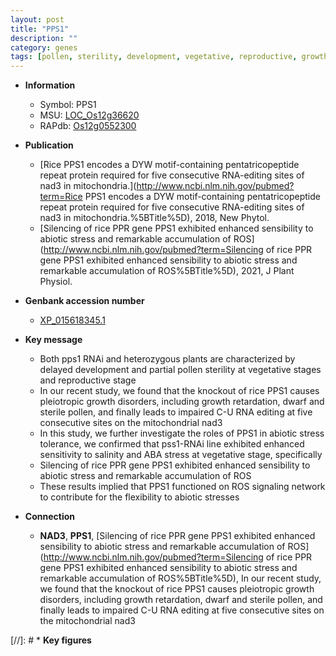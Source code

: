 ```yaml
---
layout: post
title: "PPS1"
description: ""
category: genes
tags: [pollen, sterility, development, vegetative, reproductive, growth, salinity, abiotic stress,  ABA , stress, biotic stress, dwarf, sterile, ABA, stress tolerance]
---
```


* **Information**  
    + Symbol: PPS1  
    + MSU: [LOC_Os12g36620](http://rice.plantbiology.msu.edu/cgi-bin/ORF_infopage.cgi?orf=LOC_Os12g36620)  
    + RAPdb: [Os12g0552300](http://rapdb.dna.affrc.go.jp/viewer/gbrowse_details/irgsp1?name=Os12g0552300)  

* **Publication**  
    + [Rice PPS1 encodes a DYW motif-containing pentatricopeptide repeat protein required for five consecutive RNA-editing sites of nad3 in mitochondria.](http://www.ncbi.nlm.nih.gov/pubmed?term=Rice PPS1 encodes a DYW motif-containing pentatricopeptide repeat protein required for five consecutive RNA-editing sites of nad3 in mitochondria.%5BTitle%5D), 2018, New Phytol.
    + [Silencing of rice PPR gene PPS1 exhibited enhanced sensibility to abiotic stress and remarkable accumulation of ROS](http://www.ncbi.nlm.nih.gov/pubmed?term=Silencing of rice PPR gene PPS1 exhibited enhanced sensibility to abiotic stress and remarkable accumulation of ROS%5BTitle%5D), 2021, J Plant Physiol.

* **Genbank accession number**  
    + [XP_015618345.1](http://www.ncbi.nlm.nih.gov/nuccore/XP_015618345.1)

* **Key message**  
    + Both pps1 RNAi and heterozygous plants are characterized by delayed development and partial pollen sterility at vegetative stages and reproductive stage
    + In our recent study, we found that the knockout of rice PPS1 causes pleiotropic growth disorders, including growth retardation, dwarf and sterile pollen, and finally leads to impaired C-U RNA editing at five consecutive sites on the mitochondrial nad3
    + In this study, we further investigate the roles of PPS1 in abiotic stress tolerance, we confirmed that pss1-RNAi line exhibited enhanced sensitivity to salinity and ABA stress at vegetative stage, specifically
    + Silencing of rice PPR gene PPS1 exhibited enhanced sensibility to abiotic stress and remarkable accumulation of ROS
    + These results implied that PPS1 functioned on ROS signaling network to contribute for the flexibility to abiotic stresses

* **Connection**  
    + __NAD3__, __PPS1__, [Silencing of rice PPR gene PPS1 exhibited enhanced sensibility to abiotic stress and remarkable accumulation of ROS](http://www.ncbi.nlm.nih.gov/pubmed?term=Silencing of rice PPR gene PPS1 exhibited enhanced sensibility to abiotic stress and remarkable accumulation of ROS%5BTitle%5D),  In our recent study, we found that the knockout of rice PPS1 causes pleiotropic growth disorders, including growth retardation, dwarf and sterile pollen, and finally leads to impaired C-U RNA editing at five consecutive sites on the mitochondrial nad3

[//]: # * **Key figures**  



